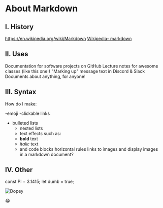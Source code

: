 # About Markdown

## I. History
https://en.wikipedia.org/wiki/Markdown
[Wikipedia- markdown](https://en.wikipedia.org/wiki/Markdown)

## II. Uses
Documentation for software projects on GitHub
Lecture notes for awesome classes (like this one!)
"Marking up" message text in Discord & Slack
Documents about anything, for anyone!

## III. Syntax
How do I make: 

-emoji
-clickable links
- bulleted lists
     - nested lists
  - text effects such as:
  - **bold** text
   - *italic* text
   - and code blocks
horizontal rules
links to images
and display images in a markdown document?


## IV. Other

const PI = 3.1415;
let dumb = true;

![Dopey](https://vignette.wikia.nocookie.net/smurfs/images/0/0d/Dopey4.JPG/revision/latest/scale-to-width-down/240?cb=20180929070848)

:joy:
